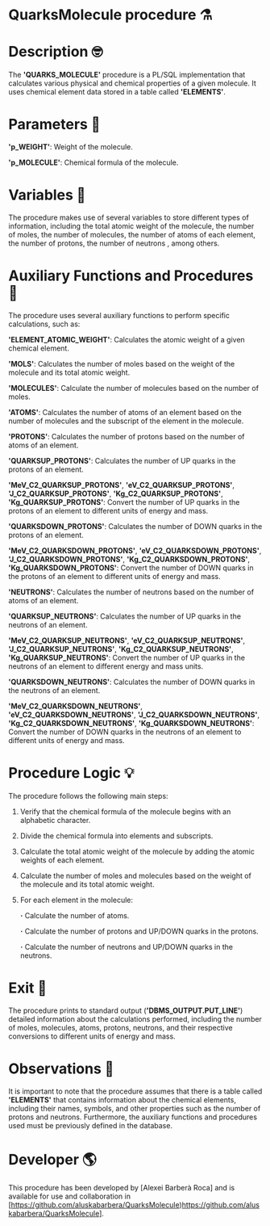 # QuarksMolecule procedure ⚗️

# Description 🤓
The **'QUARKS_MOLECULE'** procedure is a PL/SQL implementation that calculates various physical and chemical properties of a given molecule. It uses chemical element data stored in a table called **'ELEMENTS'**.

# Parameters 🧠
**'p_WEIGHT'**: Weight of the molecule.

**'p_MOLECULE'**: Chemical formula of the molecule.

# Variables 💭
The procedure makes use of several variables to store different types of information, including the total atomic weight of the molecule, the number of moles, the number of molecules, the number of atoms of each element, the number of protons, the number of neutrons , among others.

# Auxiliary Functions and Procedures 📖
The procedure uses several auxiliary functions to perform specific calculations, such as:

**'ELEMENT_ATOMIC_WEIGHT'**: Calculates the atomic weight of a given chemical element.

**'MOLS'**: Calculates the number of moles based on the weight of the molecule and its total atomic weight.

**'MOLECULES'**: Calculate the number of molecules based on the number of moles.

**'ATOMS'**: Calculates the number of atoms of an element based on the number of molecules and the subscript of the element in the molecule.

**'PROTONS'**: Calculates the number of protons based on the number of atoms of an element.

**'QUARKSUP_PROTONS'**: Calculates the number of UP quarks in the protons of an element.

**'MeV_C2_QUARKSUP_PROTONS'**, **'eV_C2_QUARKSUP_PROTONS'**, **'J_C2_QUARKSUP_PROTONS'**, **'Kg_C2_QUARKSUP_PROTONS'**, **'Kg_QUARKSUP_PROTONS'**: Convert the number of UP quarks in the protons of an element to different units of energy and mass.

**'QUARKSDOWN_PROTONS'**: Calculates the number of DOWN quarks in the protons of an element.

**'MeV_C2_QUARKSDOWN_PROTONS'**, **'eV_C2_QUARKSDOWN_PROTONS'**, **'J_C2_QUARKSDOWN_PROTONS'**, **'Kg_C2_QUARKSDOWN_PROTONS'**, **'Kg_QUARKSDOWN_PROTONS'**: Convert the number of DOWN quarks in the protons of an element to different units of energy and mass.

**'NEUTRONS'**: Calculates the number of neutrons based on the number of atoms of an element.

**'QUARKSUP_NEUTRONS'**: Calculates the number of UP quarks in the neutrons of an element.

**'MeV_C2_QUARKSUP_NEUTRONS'**, **'eV_C2_QUARKSUP_NEUTRONS'**, **'J_C2_QUARKSUP_NEUTRONS'**, **'Kg_C2_QUARKSUP_NEUTRONS'**, **'Kg_QUARKSUP_NEUTRONS'**: Convert the number of UP quarks in the neutrons of an element to different energy and mass units.

**'QUARKSDOWN_NEUTRONS'**: Calculates the number of DOWN quarks in the neutrons of an element.

**'MeV_C2_QUARKSDOWN_NEUTRONS'**, **'eV_C2_QUARKSDOWN_NEUTRONS'**, **'J_C2_QUARKSDOWN_NEUTRONS'**, **'Kg_C2_QUARKSDOWN_NEUTRONS'**, **'Kg_QUARKSDOWN_NEUTRONS'**: Convert the number of DOWN quarks in the neutrons of an element to different units of energy and mass.

# Procedure Logic 💡
The procedure follows the following main steps:

1. Verify that the chemical formula of the molecule begins with an alphabetic character.
2. Divide the chemical formula into elements and subscripts.
3. Calculate the total atomic weight of the molecule by adding the atomic weights of each element.
4. Calculate the number of moles and molecules based on the weight of the molecule and its total atomic weight.
5. For each element in the molecule:

   __·__ Calculate the number of atoms.

   __·__ Calculate the number of protons and UP/DOWN quarks in the protons.

   __·__ Calculate the number of neutrons and UP/DOWN quarks in the neutrons.

# Exit 🚷
The procedure prints to standard output (**'DBMS_OUTPUT.PUT_LINE'**) detailed information about the calculations performed, including the number of moles, molecules, atoms, protons, neutrons, and their respective conversions to different units of energy and mass.

# Observations 👀
It is important to note that the procedure assumes that there is a table called **'ELEMENTS'** that contains information about the chemical elements, including their names, symbols, and other properties such as the number of protons and neutrons. Furthermore, the auxiliary functions and procedures used must be previously defined in the database.

# Developer 🌎
This procedure has been developed by [Alexei Barberà Roca] and is available for use and collaboration in [https://github.com/aluskabarbera/QuarksMolecule)https://github.com/aluskabarbera/QuarksMolecule].
